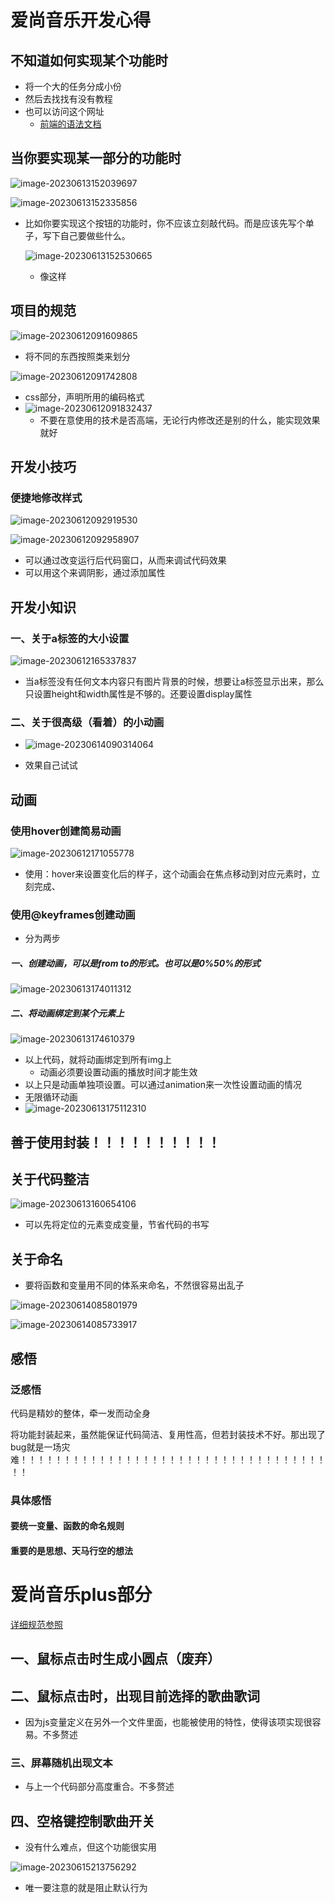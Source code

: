 # 爱尚音乐开发心得

## 不知道如何实现某个功能时

+ 将一个大的任务分成小份
+ 然后去找找有没有教程
+ 也可以访问这个网址
  + [前端的语法文档](https://www.w3school.com.cn/)

## 当你要实现某一部分的功能时

![image-20230613152039697](C:\Users\JW\AppData\Roaming\Typora\typora-user-images\image-20230613152039697.png)

![image-20230613152335856](C:\Users\JW\AppData\Roaming\Typora\typora-user-images\image-20230613152335856.png)

+ 比如你要实现这个按钮的功能时，你不应该立刻敲代码。而是应该先写个单子，写下自己要做些什么。

  ![image-20230613152530665](C:\Users\JW\AppData\Roaming\Typora\typora-user-images\image-20230613152530665.png)

  + 像这样

## 项目的规范

![image-20230612091609865](C:\Users\JW\AppData\Roaming\Typora\typora-user-images\image-20230612091609865.png)

+ 将不同的东西按照类来划分

![image-20230612091742808](C:\Users\JW\AppData\Roaming\Typora\typora-user-images\image-20230612091742808.png)

+ css部分，声明所用的编码格式
+ ![image-20230612091832437](C:\Users\JW\AppData\Roaming\Typora\typora-user-images\image-20230612091832437.png)
  + 不要在意使用的技术是否高端，无论行内修改还是别的什么，能实现效果就好

## 开发小技巧

### 便捷地修改样式

![image-20230612092919530](C:\Users\JW\AppData\Roaming\Typora\typora-user-images\image-20230612092919530.png)

![image-20230612092958907](C:\Users\JW\AppData\Roaming\Typora\typora-user-images\image-20230612092958907.png)

+ 可以通过改变运行后代码窗口，从而来调试代码效果
+ 可以用这个来调阴影，通过添加属性

## 开发小知识

### 一、关于a标签的大小设置

![image-20230612165337837](C:\Users\JW\AppData\Roaming\Typora\typora-user-images\image-20230612165337837.png)

+ 当a标签没有任何文本内容只有图片背景的时候，想要让a标签显示出来，那么只设置height和width属性是不够的。还要设置display属性

### 二、关于很高级（看着）的小动画

+ ![image-20230614090314064](C:\Users\JW\AppData\Roaming\Typora\typora-user-images\image-20230614090314064.png)

+ 效果自己试试

## 动画

### 使用hover创建简易动画

![image-20230612171055778](C:\Users\JW\AppData\Roaming\Typora\typora-user-images\image-20230612171055778.png)

+ 使用：hover来设置变化后的样子，这个动画会在焦点移动到对应元素时，立刻完成、

### 使用@keyframes创建动画

+ 分为两步

##### 一、创建动画，可以是from to的形式。也可以是0%50%的形式

![image-20230613174011312](C:\Users\JW\AppData\Roaming\Typora\typora-user-images\image-20230613174011312.png)

##### 二、将动画绑定到某个元素上

![image-20230613174610379](C:\Users\JW\AppData\Roaming\Typora\typora-user-images\image-20230613174610379.png)

+ 以上代码，就将动画绑定到所有img上
  + 动画必须要设置动画的播放时间才能生效
+ 以上只是动画单独项设置。可以通过animation来一次性设置动画的情况
+ 无限循环动画
+ ![image-20230613175112310](C:\Users\JW\AppData\Roaming\Typora\typora-user-images\image-20230613175112310.png)

## 善于使用封装！！！！！！！！！！

## 关于代码整洁

![image-20230613160654106](C:\Users\JW\AppData\Roaming\Typora\typora-user-images\image-20230613160654106.png)

+ 可以先将定位的元素变成变量，节省代码的书写

## 关于命名

+ 要将函数和变量用不同的体系来命名，不然很容易出乱子

![image-20230614085801979](C:\Users\JW\AppData\Roaming\Typora\typora-user-images\image-20230614085801979.png)

![image-20230614085733917](C:\Users\JW\AppData\Roaming\Typora\typora-user-images\image-20230614085733917.png)

## 感悟

### 泛感悟

代码是精妙的整体，牵一发而动全身

将功能封装起来，虽然能保证代码简洁、复用性高，但若封装技术不好。那出现了bug就是一场灾难！！！！！！！！！！！！！！！！！！！！！！！！！！！！！！！！！！！！！

### 具体感悟

#### 要统一变量、函数的命名规则

#### 重要的是思想、天马行空的想法

# 爱尚音乐plus部分

[详细规范参照](http://www.taodudu.cc/news/show-733907.html?action=onClick)

## 一、鼠标点击时生成小圆点（废弃）

## 二、鼠标点击时，出现目前选择的歌曲歌词

+ 因为js变量定义在另外一个文件里面，也能被使用的特性，使得该项实现很容易。不多赘述

### 三、屏幕随机出现文本

+ 与上一个代码部分高度重合。不多赘述

## 四、空格键控制歌曲开关

+ 没有什么难点，但这个功能很实用

![image-20230615213756292](C:\Users\JW\AppData\Roaming\Typora\typora-user-images\image-20230615213756292.png)

+ 唯一要注意的就是阻止默认行为